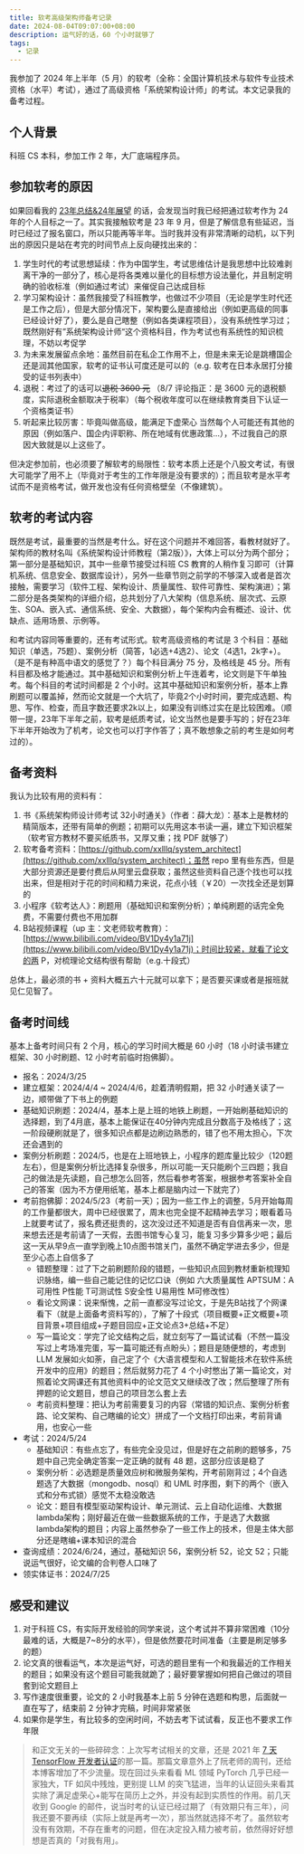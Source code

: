 ```yaml
---
title: 软考高级架构师备考记录
date: 2024-08-04T09:07:00+08:00
description: 运气好的话，60 个小时就够了
tags:
  - 记录
---
```



我参加了 2024 年上半年（5 月）的软考（全称：全国计算机技术与软件专业技术资格（水平）考试），通过了高级资格「系统架构设计师」的考试。本文记录我的备考过程。

## 个人背景

科班 CS 本科，参加工作 2 年，大厂底端程序员。

## 参加软考的原因

如果回看我的 [23年总结&24年展望](https://nekonull.me/posts/end-of-2023/) 的话，会发现当时我已经把通过软考作为 24 年的个人目标之一了。其实我接触软考是 23 年 9 月，但是了解信息有些延迟，当时已经过了报名窗口，所以只能再等半年。当时我并没有非常清晰的动机，以下列出的原因只是站在考完的时间节点上反向硬找出来的：
1. 学生时代的考试思想延续：作为中国学生，考试思维估计是我思想中比较难剥离干净的一部分了，核心是将各类难以量化的目标想方设法量化，并且制定明确的验收标准（例如通过考试）来催促自己达成目标
2. 学习架构设计：虽然我接受了科班教学，也做过不少项目（无论是学生时代还是工作之后），但是大部分情况下，架构要么是直接给出（例如更高级的同事已经设计好了），要么是自己瞎整（例如各类课程项目），没有系统性学习过；既然刚好有”系统架构设计师“这个资格科目，作为考试也有系统性的知识梳理，不妨以考促学
3. 为未来发展留点余地：虽然目前在私企工作用不上，但是未来无论是跳槽国企还是润其他国家，软考的证书认可度还是可以的（e.g. 软考在日本永居打分接受的证书列表中）
4. 退税：考过了的话可以~~退税 3600 元~~ （8/7 评论指正：是 3600 元的退税额度，实际退税金额取决于税率）（每个税收年度可以在继续教育类目下认证一个资格类证书）
5. 听起来比较厉害：毕竟叫做高级，能满足下虚荣心
当然每个人可能还有其他的原因（例如落户、国企内评职称、所在地域有优惠政策...），不过我自己的原因大致就是以上这些了。

但决定参加前，也必须要了解软考的局限性：软考本质上还是个八股文考试，有很大可能学了用不上（毕竟对于考生的工作年限是没有要求的）；而且软考是水平考试而不是资格考试，做开发也没有任何资格壁垒（不像建筑）。

## 软考的考试内容

既然是考试，最重要的当然是考什么。好在这个问题并不难回答，看教材就好了。架构师的教材名叫《系统架构设计师教程（第2版）》，大体上可以分为两个部分；第一部分是基础知识，其中一些章节接受过科班 CS 教育的人稍作复习即可（计算机系统、信息安全、数据库设计），另外一些章节则之前学的不够深入或者是首次接触，需要学习（软件工程、架构设计、质量属性、软件可靠性、架构演进）；第二部分是各类架构的详细介绍，总共划分了八大架构（信息系统、层次式、云原生、SOA、嵌入式、通信系统、安全、大数据），每个架构内会有概述、设计、优缺点、适用场景、示例等。

和考试内容同等重要的，还有考试形式。软考高级资格的考试是 3 个科目：基础知识（单选，75题）、案例分析（简答，1必选+4选2）、论文（4选1，2k字+）。（是不是有种高中语文的感觉了？）每个科目满分 75 分，及格线是 45 分。所有科目都及格才能通过。其中基础知识和案例分析上午连着考，论文则是下午单独考。每个科目的考试时间都是 2 个小时。这其中基础知识和案例分析，基本上靠刷题可以覆盖掉，然而论文就是一个大坑了，毕竟2个小时时间，要完成选题、构思、写作、检查，而且字数还要求2k以上，如果没有训练过实在是比较困难。（顺带一提，23年下半年之前，软考是纸质考试，论文当然也是要手写的；好在23年下半年开始改为了机考，论文也可以打字作答了；真不敢想象之前的考生是如何考过的）。

## 备考资料

我认为比较有用的资料有：
1. 书《系统架构师设计师考试 32小时通关》（作者：薛大龙）：基本上是教材的精简版本，还带有简单的例题；初期可以先用这本书读一遍，建立下知识框架（软考官方教材不要买纸质书，又厚又重；找 PDF 就够了）
2. 软考备考资料：[https://github.com/xxlllq/system_architect](https://github.com/xxlllq/system_architect)；虽然 repo 里有些东西，但是大部分资源还是要付费后从阿里云盘获取；虽然这些资料自己逐个找也可以找出来，但是相对于花的时间和精力来说，花点小钱（￥20）一次找全还是划算的
3. 小程序《软考达人》：刷题用（基础知识和案例分析）；单纯刷题的话完全免费，不需要付费也不用加群
4. B站视频课程（up 主：文老师软考教育）：[https://www.bilibili.com/video/BV1Dy4y1a71j](https://www.bilibili.com/video/BV1Dy4y1a71j)；时间比较紧，就看了论文的两 P，对梳理论文结构很有帮助（e.g.十段式）

总体上，最必须的书 + 资料大概五六十元就可以拿下；是否要买课或者是报班就见仁见智了。

## 备考时间线

基本上备考时间只有 2 个月，核心的学习时间大概是 60 小时（18 小时读书建立框架、30 小时刷题、12 小时考前临时抱佛脚）。

- 报名：2024/3/25
- 建立框架：2024/4/4 ~ 2024/4/6，趁着清明假期，把 32 小时通关读了一边，顺带做了下书上的例题
- 基础知识刷题：2024/4，基本上是上班的地铁上刷题，一开始刷基础知识的选择题，到了4月底，基本上能保证在40分钟内完成且分数高于及格线了；这一阶段硬刷就是了，很多知识点都是边刷边熟悉的，错了也不用太担心，下次还会遇到的
- 案例分析刷题：2024/5，也是在上班地铁上，小程序的题库量比较少（120题左右），但是案例分析比选择复杂很多，所以可能一天只能刷个三四题；我自己的做法是先读题，自己想怎么回答，然后看参考答案，根据参考答案补全自己的答案（因为不方便用纸笔，基本上都是脑内过一下就完了）
- 考前抱佛脚：2024/5/23（考前一天）；因为一些工作上的调整，5月开始每周的工作量都很大，周中已经很累了，周末也完全提不起精神去学习；眼看着马上就要考试了，报名费还挺贵的，这次没过还不知道是否有自信再来一次，思来想去还是考前请了一天假，去图书馆专心复习，能复习多少算多少吧；最后这一天从早9点一直学到晚上10点图书馆关门，虽然不确定学进去多少，但是至少心态上自信多了
	- 错题整理：过了下之前刷题阶段的错题，一些知识点回到教材重新梳理知识脉络，编一些自己能记住的记忆口诀（例如 六大质量属性 APTSUM：A可用性 P性能 T可测试性 S安全性 U易用性 M可修改性）
	- 看论文网课：说来惭愧，之前一直都没写过论文，于是先B站找了个网课看下（就是上面备考资料写的），了解了十段式（项目概要+正文概要+项目背景+项目组成+子题目回应+正文论点3+总结+不足）
	- 写一篇论文：学完了论文结构之后，就立刻写了一篇试试看（不然一篇没写过上考场准完蛋，写一篇可能还有点盼头）；题目是随便想的，考虑到 LLM 发展如火如荼，自己定了个《大语言模型和人工智能技术在软件系统开发中的应用》的题目；然后就努力花了 4 个小时憋出了第一篇论文，对照着论文网课还有其他资料中的论文范文又继续改了改；然后整理了所有押题的论文题目，想自己的项目怎么套上去
	- 考前资料整理：把认为考前需要复习的内容（常错的知识点、案例分析套路、论文架构、自己瞎编的论文）拼成了一个文档打印出来，考前背诵用，也安心一些
- 考试：2024/5/24
	- 基础知识：有些点忘了，有些完全没见过，但是好在之前刷的题够多，75 题中自己完全确定答案一定正确的就有 48 题，这部分应该是稳了
	- 案例分析：必选题是质量效应树和微服务架构，开考前刚背过；4个自选题选了大数据（mongodb、nosql）和 UML 时序图，剩下的两个（嵌入式和分布式锁）感觉不太稳没敢选
	- 论文：题目有模型驱动架构设计、单元测试、云上自动化运维、大数据lambda架构；刚好最近在做一些数据系统的工作，于是选了大数据lambda架构的题目；内容上虽然参杂了一些工作上的技术，但是主体大部分还是瞎编+课本知识的混合
- 查询成绩：2024/6/24，通过，基础知识 56，案例分析 52，论文 52；只能说运气很好，论文编的合判卷人口味了
- 领实体证书：2024/7/25

## 感受和建议

1. 对于科班 CS，有实际开发经验的同学来说，这个考试并不算非常困难（10分最难的话，大概是7~8分的水平），但是依然要花时间准备（主要是刷足够多的题）
2. 论文真的很看运气，本次是运气好，可选的题目里有一个和我最近的工作相关的题目；如果没有这个题目可能我就跪了；最好要掌握如何把自己做过的项目套到论文题目上
3. 写作速度很重要，论文的 2 小时我基本上前 5 分钟在选题和构思，后面就一直在写了，结束前 2 分钟才完稿，时间非常紧张
4. 如果你是学生，有比较多的空闲时间，不妨去考下试试看，反正也不要求工作年限

> 和正文无关的一些碎碎念：上次写考试相关的文章，还是 2021 年 [7 天 TensorFlow 开发者认证](https://nekonull.me/posts/tf-cert-blog/)的那一篇。那篇文章意外上了阮老师的周刊，还给本博客增加了不少流量。现在回过头来看看 ML 领域 PyTorch 几乎已经一家独大，TF 如风中残烛，更别提 LLM 的突飞猛进，当年的认证回头来看其实除了满足虚荣心+能写在简历上之外，并没有起到实质性的作用。前几天收到 Google 的邮件，说当时考的认证已经过期了（有效期只有三年），问我还要不要再续（实际上就是再考一次），那当然就选择不考了。虽然软考没有有效期，不存在重考的问题，但在决定投入精力被考前，依然得好好想想是否真的「对我有用」。